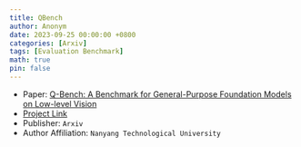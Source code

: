 ```yaml
---
title: QBench
author: Anonym
date: 2023-09-25 00:00:00 +0800
categories: [Arxiv]
tags: [Evaluation Benchmark]
math: true
pin: false
---
```


- Paper: [Q-Bench: A Benchmark for General-Purpose Foundation Models on Low-level Vision](https://arxiv.org/abs/2309.14181)
- [Project Link](https://q-future.github.io/Q-Bench)
- Publisher: `Arxiv`
- Author Affiliation: `Nanyang Technological University`
